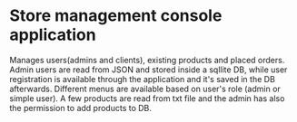 # Store management console application
Manages users(admins and clients), existing products and placed orders.
Admin users are read from JSON and stored inside a sqllite DB, while user registration is available through the application and it's saved in the DB afterwards. Different menus are available based on user's role (admin or simple user).
A few products are read from txt file and the admin has also the permission to add products to DB.
